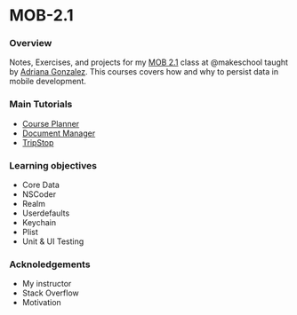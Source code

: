 # MOB-2.1

### Overview
Notes, Exercises, and projects for my <a href="https://github.com/Make-School-Courses/MOB-2.1-Local-Persistence-in-iOS">MOB 2.1</a> class at @makeschool taught by <a href="https://github.com/amelinagzz">Adriana Gonzalez</a>. This courses covers how and why to persist data in mobile development.


### Main Tutorials

* <a href="https://github.com/MediBoss/MOB-2.1/tree/master/CoursePlanner">Course Planner</a>
* <a href="https://github.com/MediBoss/MOB-2.1/tree/master/DocumentManager">Document Manager</a>
* <a href="https://github.com/MediBoss/MOB-2.1/tree/master/TripStop">TripStop</a>

### Learning objectives

* Core Data
* NSCoder
* Realm
* Userdefaults
* Keychain
* Plist
* Unit & UI Testing

### Acknoledgements

* My instructor
* Stack Overflow
* Motivation
